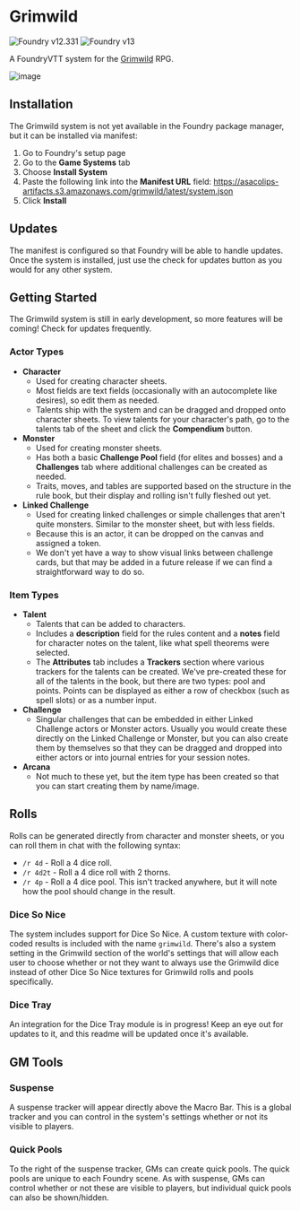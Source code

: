 # Grimwild

![Foundry v12.331](https://img.shields.io/badge/Foundry-v12.331-green) ![Foundry v13](https://img.shields.io/badge/Foundry-v13-yellow)

A FoundryVTT system for the [Grimwild](https://www.odditypress.com/) RPG.

![image](https://github.com/user-attachments/assets/716ae78d-1c81-4b4b-9172-8f05f1b1cd53)

## Installation

The Grimwild system is not yet available in the Foundry package manager, but it can be installed via manifest:

1. Go to Foundry's setup page
2. Go to the **Game Systems** tab
3. Choose **Install System**
4. Paste the following link into the **Manifest URL** field: https://asacolips-artifacts.s3.amazonaws.com/grimwild/latest/system.json
5. Click **Install**

## Updates

The manifest is configured so that Foundry will be able to handle updates. Once the system is installed, just use the check for updates button as you would for any other system.

## Getting Started

The Grimwild system is still in early development, so more features will be coming! Check for updates frequently.

### Actor Types

- **Character**
    - Used for creating character sheets.
    - Most fields are text fields (occasionally with an autocomplete like desires), so edit them as needed.
    - Talents ship with the system and can be dragged and dropped onto character sheets. To view talents for your character's path, go to the talents tab of the sheet and click the **Compendium** button.
- **Monster**
    - Used for creating monster sheets.
    - Has both a basic **Challenge Pool** field (for elites and bosses) and a **Challenges** tab where additional challenges can be created as needed.
    - Traits, moves, and tables are supported based on the structure in the rule book, but their display and rolling isn't fully fleshed out yet.
- **Linked Challenge**
    - Used for creating linked challenges or simple challenges that aren't quite monsters. Similar to the monster sheet, but with less fields.
    - Because this is an actor, it can be dropped on the canvas and assigned a token.
    - We don't yet have a way to show visual links between challenge cards, but that may be added in a future release if we can find a straightforward way to do so.

### Item Types

- **Talent**
    - Talents that can be added to characters.
    - Includes a **description** field for the rules content and a **notes** field for character notes on the talent, like what spell theorems were selected.
    - The **Attributes** tab includes a **Trackers** section where various trackers for the talents can be created. We've pre-created these for all of the talents in the book, but there are two types: pool and points. Points can be displayed as either a row of checkbox (such as spell slots) or as a number input.
- **Challenge**
    - Singular challenges that can be embedded in either Linked Challenge actors or Monster actors. Usually you would create these directly on the Linked Challenge or Monster, but you can also create them by themselves so that they can be dragged and dropped into either actors or into journal entries for your session notes.
- **Arcana**
    - Not much to these yet, but the item type has been created so that you can start creating them by name/image.

## Rolls

Rolls can be generated directly from character and monster sheets, or you can roll them in chat with the following syntax:

- `/r 4d` - Roll a 4 dice roll.
- `/r 4d2t` - Roll a 4 dice roll with 2 thorns.
- `/r 4p` - Roll a 4 dice pool. This isn't tracked anywhere, but it will note how the pool should change in the result.

### Dice So Nice

The system includes support for Dice So Nice. A custom texture with color-coded results is included with the name `grimwild`. There's also a system setting in the Grimwild section of the world's settings that will allow each user to choose whether or not they want to always use the Grimwild dice instead of other Dice So Nice textures for Grimwild rolls and pools specifically.

### Dice Tray

An integration for the Dice Tray module is in progress! Keep an eye out for updates to it, and this readme will be updated once it's available.

## GM Tools

### Suspense

A suspense tracker will appear directly above the Macro Bar. This is a global tracker and you can control in the system's settings whether or not its visible to players.

### Quick Pools

To the right of the suspense tracker, GMs can create quick pools. The quick pools are unique to each Foundry scene. As with suspense, GMs can control whether or not these are visible to players, but individual quick pools can also be shown/hidden.